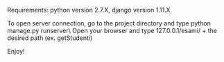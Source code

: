 Requirements:
python version 2.7.X,
django version 1.11.X

To open server connection, go to the project directory and type python manage.py runserver\\
Open your browser and type 127.0.0.1/esami/ + the desired path (ex. getStudenti)

Enjoy!
